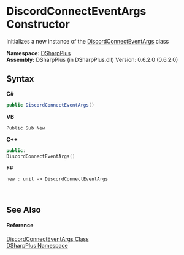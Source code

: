 # DiscordConnectEventArgs Constructor 
 

Initializes a new instance of the <a href="2c65dd90-34ec-ffe7-3ae4-1eeb3d471cf5">DiscordConnectEventArgs</a> class

**Namespace:**&nbsp;<a href="503971eb-de5e-a570-9922-de9500a9b1cc">DSharpPlus</a><br />**Assembly:**&nbsp;DSharpPlus (in DSharpPlus.dll) Version: 0.6.2.0 (0.6.2.0)

## Syntax

**C#**<br />
``` C#
public DiscordConnectEventArgs()
```

**VB**<br />
``` VB
Public Sub New
```

**C++**<br />
``` C++
public:
DiscordConnectEventArgs()
```

**F#**<br />
``` F#
new : unit -> DiscordConnectEventArgs
```

<br />

## See Also


#### Reference
<a href="2c65dd90-34ec-ffe7-3ae4-1eeb3d471cf5">DiscordConnectEventArgs Class</a><br /><a href="503971eb-de5e-a570-9922-de9500a9b1cc">DSharpPlus Namespace</a><br />